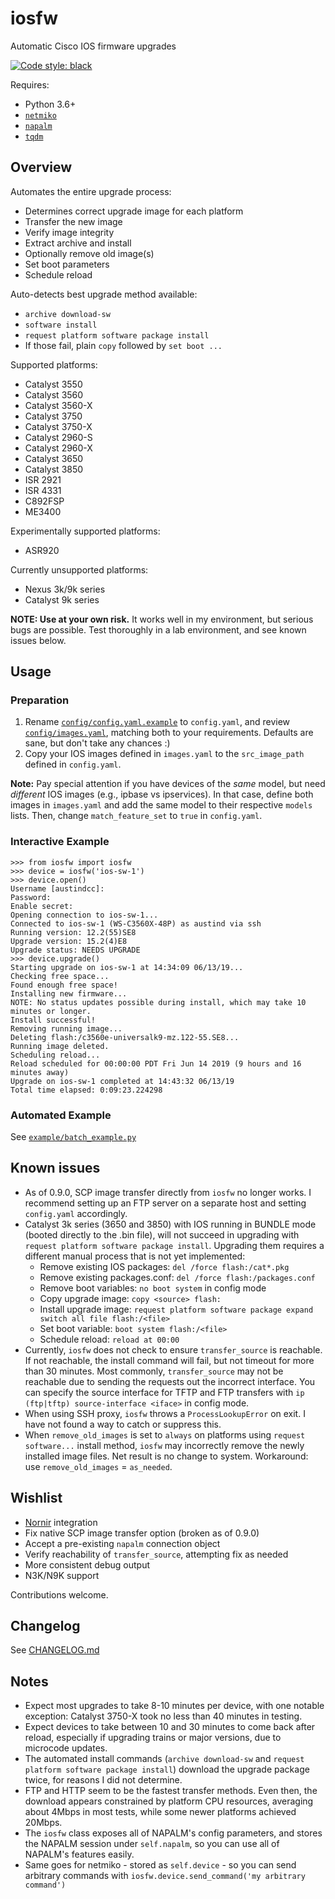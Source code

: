 # iosfw

Automatic Cisco IOS firmware upgrades

[![Code style: black](https://img.shields.io/badge/code%20style-black-000000.svg)](https://github.com/python/black)

Requires:
* Python 3.6+
* [`netmiko`](https://github.com/ktbyers/netmiko)
* [`napalm`](https://github.com/napalm-automation/napalm)
* [`tqdm`](https://github.com/tqdm/tqdm)

## Overview

Automates the entire upgrade process:
* Determines correct upgrade image for each platform
* Transfer the new image
* Verify image integrity
* Extract archive and install
* Optionally remove old image(s)
* Set boot parameters
* Schedule reload

Auto-detects best upgrade method available:
* `archive download-sw`
* `software install`
* `request platform software package install`
* If those fail, plain `copy` followed by `set boot ...`

Supported platforms:
* Catalyst 3550
* Catalyst 3560
* Catalyst 3560-X
* Catalyst 3750
* Catalyst 3750-X
* Catalyst 2960-S
* Catalyst 2960-X
* Catalyst 3650
* Catalyst 3850
* ISR 2921
* ISR 4331
* C892FSP
* ME3400

Experimentally supported platforms:
* ASR920

Currently unsupported platforms:
* Nexus 3k/9k series
* Catalyst 9k series

**NOTE: Use at your own risk.** It works well in my environment, but serious bugs are possible. Test thoroughly in a lab environment, and see known issues below.

## Usage

### Preparation

1. Rename [`config/config.yaml.example`](https://github.com/austind/iosfw/blob/master/config/config.yaml.example) to `config.yaml`, and review [`config/images.yaml`](https://github.com/austind/iosfw/blob/master/config/images.yaml), matching both to your requirements. Defaults are sane, but don't take any chances :)
1. Copy your IOS images defined in `images.yaml` to the `src_image_path` defined in `config.yaml`.

**Note:** Pay special attention if you have devices of the *same* model, but need *different* IOS images (e.g., ipbase vs ipservices). In that case, define both images in `images.yaml` and add the same model to their respective `models` lists. Then, change `match_feature_set` to `true` in `config.yaml`.

### Interactive Example

```
>>> from iosfw import iosfw
>>> device = iosfw('ios-sw-1')
>>> device.open()
Username [austindcc]:
Password:
Enable secret:
Opening connection to ios-sw-1...
Connected to ios-sw-1 (WS-C3560X-48P) as austind via ssh
Running version: 12.2(55)SE8
Upgrade version: 15.2(4)E8
Upgrade status: NEEDS UPGRADE
>>> device.upgrade()
Starting upgrade on ios-sw-1 at 14:34:09 06/13/19...
Checking free space...
Found enough free space!
Installing new firmware...
NOTE: No status updates possible during install, which may take 10 minutes or longer.
Install successful!
Removing running image...
Deleting flash:/c3560e-universalk9-mz.122-55.SE8...
Running image deleted.
Scheduling reload...
Reload scheduled for 00:00:00 PDT Fri Jun 14 2019 (9 hours and 16 minutes away)
Upgrade on ios-sw-1 completed at 14:43:32 06/13/19
Total time elapsed: 0:09:23.224298
```

### Automated Example

See [`example/batch_example.py`](https://github.com/austind/iosfw/blob/master/example/batch_example.py)

## Known issues

* As of 0.9.0, SCP image transfer directly from `iosfw` no longer works. I recommend setting up an FTP server on a separate host and setting `config.yaml` accordingly.
* Catalyst 3k series (3650 and 3850) with IOS running in BUNDLE mode (booted directly to the .bin file), will not succeed in upgrading with `request platform software package install`. Upgrading them requires a different manual process that is not yet implemented:
    * Remove existing IOS packages: `del /force flash:/cat*.pkg`
    * Remove existing packages.conf: `del /force flash:/packages.conf`
    * Remove boot variables: `no boot system` in config mode
    * Copy upgrade image: `copy <source> flash:`
    * Install upgrade image: `request platform software package expand switch all file flash:/<file>`
    * Set boot variable: `boot system flash:/<file>`
    * Schedule reload: `reload at 00:00`
* Currently, `iosfw` does not check to ensure `transfer_source` is reachable. If not reachable, the install command will fail, but not timeout for more than 30 minutes. Most commonly, `transfer_source` may not be reachable due to sending the requests out the incorrect interface. You can specify the source interface for TFTP and FTP transfers with `ip (ftp|tftp) source-interface <iface>` in config mode.
* When using SSH proxy, `iosfw` throws a `ProcessLookupError` on exit. I have not found a way to catch or suppress this.
* When `remove_old_images` is set to `always` on platforms using `request software...` install method, `iosfw` may incorrectly remove the newly installed image files. Net result is no change to system. Workaround: use `remove_old_images` = `as_needed`.

## Wishlist

* [Nornir](https://github.com/nornir-automation/nornir) integration
* Fix native SCP image transfer option (broken as of 0.9.0)
* Accept a pre-existing `napalm` connection object
* Verify reachability of `transfer_source`, attempting fix as needed
* More consistent debug output
* N3K/N9K support

Contributions welcome.

## Changelog

See [CHANGELOG.md](https://github.com/austind/iosfw/blob/master/CHANGELOG.md)

## Notes

* Expect most upgrades to take 8-10 minutes per device, with one notable exception: Catalyst 3750-X took no less than 40 minutes in testing.
* Expect devices to take between 10 and 30 minutes to come back after reload, especially if upgrading trains or major versions, due to microcode updates.
* The automated install commands (`archive download-sw` and `request platform software package install`) download the upgrade package twice, for reasons I did not determine.
* FTP and HTTP seem to be the fastest transfer methods. Even then, the download appears constrained by platform CPU resources, averaging about 4Mbps in most tests, while some newer platforms achieved 20Mbps.
* The `iosfw` class exposes all of NAPALM's config parameters, and stores the NAPALM session under `self.napalm`, so you can use all of NAPALM's features easily.
* Same goes for netmiko - stored as `self.device` - so you can send arbitrary commands with `iosfw.device.send_command('my arbitrary command')`

